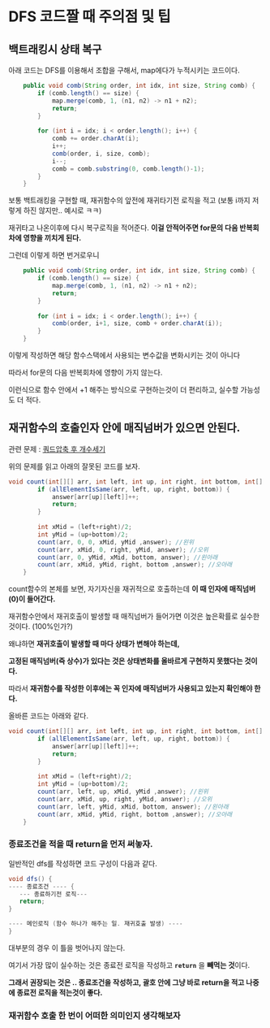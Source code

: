 # DFS 코드짤 때 주의점 및 팁

## 백트래킹시 상태 복구

아래 코드는 DFS를 이용해서 조합을 구해서, map에다가 누적시키는 코드이다.

```java
    public void comb(String order, int idx, int size, String comb) {
        if (comb.length() == size) {
            map.merge(comb, 1, (n1, n2) -> n1 + n2);
            return;
        }
        
        for (int i = idx; i < order.length(); i++) {
            comb += order.charAt(i);
            i++;
            comb(order, i, size, comb);
            i--;
            comb = comb.substring(0, comb.length()-1);
        }
    }
```

보통 백트래킹을 구현할 때, 재귀함수의 앞전에 재귀타기전 로직을 적고 (보통 i까지 저렇게 하진 않지만.. 예시로 ㅋㅋ)

재귀타고 나온이후에 다시 복구로직을 적어준다. **이걸 안적어주면 for문의 다음 반복회차에 영향을 끼치게 된다.**

그런데 이렇게 하면 번거로우니


```java
    public void comb(String order, int idx, int size, String comb) {
        if (comb.length() == size) {
            map.merge(comb, 1, (n1, n2) -> n1 + n2);
            return;
        }
        
        for (int i = idx; i < order.length(); i++) {
            comb(order, i+1, size, comb + order.charAt(i));
        }
    }
```

이렇게 작성하면 해당 함수스택에서 사용되는 변수값을 변화시키는 것이 아니다

따라서 for문의 다음 반복회차에 영향이 가지 않는다.

이런식으로 함수 안에서 +1 해주는 방식으로 구현하는것이 더 편리하고, 실수할 가능성도 더 적다.

## 재귀함수의 호출인자 안에 매직넘버가 있으면 안된다.

관련 문제 : [쿼드압축 후 개수세기](https://school.programmers.co.kr/learn/courses/30/lessons/68936)

위의 문제를 읽고 아래의 잘못된 코드를 보자.

```java
void count(int[][] arr, int left, int up, int right, int bottom, int[] answer) {
        if (allElementIsSame(arr, left, up, right, bottom)) {
            answer[arr[up][left]]++;
            return;
        }
        
        int xMid = (left+right)/2;
        int yMid = (up+bottom)/2;
        count(arr, 0, 0, xMid, yMid ,answer); //왼위
        count(arr, xMid, 0, right, yMid, answer); //오위
        count(arr, 0, yMid, xMid, bottom, answer); //왼아래
        count(arr, xMid, yMid, right, bottom ,answer); //오아래
    }
```

count함수의 본체를 보면, 자기자신을 재귀적으로 호출하는데 **이 때 인자에 매직넘버(0)이 들어간다.**

재귀함수안에서 재귀호출이 발생할 때 매직넘버가 들어가면 이것은 높은확률로 실수한 것이다. (100%인가?)

왜냐하면 **재귀호출이 발생할 때 마다 상태가 변해야 하는데,**

**고정된 매직넘버(즉 상수)가 있다는 것은 상태변화를 올바르게 구현하지 못했다는 것이다.**

따라서 **재귀함수를 작성한 이후에는 꼭 인자에 매직넘버가 사용되고 있는지 확인해야 한다.**

올바른 코드는 아래와 같다.

```java
void count(int[][] arr, int left, int up, int right, int bottom, int[] answer) {
        if (allElementIsSame(arr, left, up, right, bottom)) {
            answer[arr[up][left]]++;
            return;
        }
        
        int xMid = (left+right)/2;
        int yMid = (up+bottom)/2;
        count(arr, left, up, xMid, yMid ,answer); //왼위
        count(arr, xMid, up, right, yMid, answer); //오위
        count(arr, left, yMid, xMid, bottom, answer); //왼아래
        count(arr, xMid, yMid, right, bottom ,answer); //오아래
    }
```





### 종료조건을 적을 때 return을 먼저 써놓자.

일반적인 dfs를 작성하면 코드 구성이 다음과 같다.

```java
void dfs() {
---- 종료조건 ---- {
   --- 종료하기전 로직---
   return;
}

---- 메인로직 (함수 하나가 해주는 일. 재귀호출 발생) ---- 
}
```

대부분의 경우 이 틀을 벗어나지 않는다. 

여기서 가장 많이 실수하는 것은 종료전 로직을 작성하고 **`return`** 을 **빼먹는 것**이다.

**그래서 권장되는 것은 .. 종료조건을 작성하고, 괄호 안에 그냥 바로 return을 적고 나중에 종료전 로직을 적는것이 좋다.**


### 재귀함수 호출 한 번이 어떠한 의미인지 생각해보자

